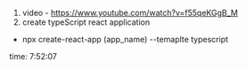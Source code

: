 1. video - https://www.youtube.com/watch?v=f55qeKGgB_M
2. create typeScript react application 
 - npx create-react-app (app_name) --temaplte typescript

time: 7:52:07


